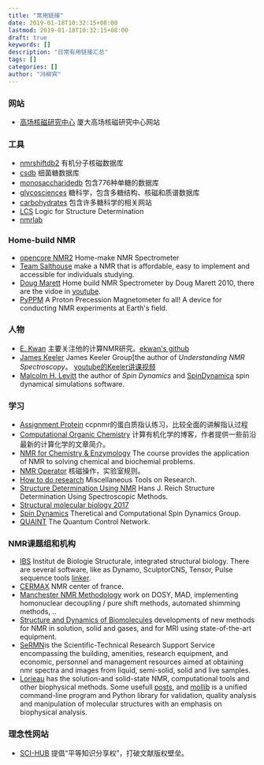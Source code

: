 ```yaml
---
title: "常用链接"
date: 2019-01-18T10:32:15+08:00
lastmod: 2019-01-18T10:32:15+08:00
draft: true
keywords: []
description: "日常有用链接汇总"
tags: []
categories: []
author: "冯柳宾"
---
```


<!--more-->
### 网站
* [高场核磁研究中心](http://nmrcen.xmu.edu.cn) 厦大高场核磁研究中心网站

### 工具
* [nmrshiftdb2](http://nmrshiftdb.nmr.uni-koeln.de) 有机分子核磁数据库
* [csdb](http://csdb.glycoscience.ru/bacterial/) 细菌糖数据库
* [monosaccharidedb](http://www.monosaccharidedb.org) 包含776种单糖的数据库
* [glycosciences](http://www.glycosciences.de) 糖科学，包含多糖结构、核磁和质谱数据库
* [carbohydrates](https://www.hsls.pitt.edu/obrc/index.php?page=carbohydrates) 包含许多糖科学的相关网站
* [LCS](http://eos.univ-reims.fr/LSD/index_ENG.html) Logic for Structure Determination
* [nmrlab](http://chem.ch.huji.ac.il/nmr/) 

### Home-build NMR
* [opencore NMR2](http://kuchem.kyoto-u.ac.jp/bun/indiv/takezo/opencorenmr2/index.html) Home-make NMR Spectrometer
* [Team Salthouse](http://www.ecs.umass.edu/ece/sdp/sdp12/salthouse/index.html) make a NMR that is affordable, easy to implement and accessible for individuals studying.
* [Doug Marett](http://www.conspiracyoflight.com/NMR/NMR.html) Home build NMR Spectrometer by Doug Marett 2010, there are the vidoe in [youtube](https://www.youtube.com/watch?v=b2n1-nvo7d4).
* [PyPPM](https://hackaday.io/project/1376-pyppm-a-proton-precession-magnetometer-for-all) A Proton Precession Magnetometer fo all! A device for conducting NMR experiments at Earth's field.

### 人物
* [E. Kwan](http://www.people.fas.harvard.edu/~ekwan/) 主要关注他的计算NMR研究。[ekwan's github](https://www.github.com/ekwan)
* [James Keeler](http://www-keeler.ch.cam.ac.uk/) James Keeler Group[the author of *Understanding NMR Spectroscopy*。 [youtube的Keeler讲课视频](https://www.youtube.com/playlist?list=PLE20foNk9J6L1dh9X27RaPiaul8_7wrAY)
* [Malcolm H. Levitt](http://blog.soton.ac.uk/magres/) the author of *Spin Dynamics* and [SpinDynamica](http://www.spindynamica.soton.ac.uk/) spin dynamical simulations software.

### 学习
* [Assignment Protein](http://www.protein-nmr.org.uk/solution-nmr/assignment-practise/) ccpnmr的蛋白质指认练习，比较全面的讲解指认过程
* [Computational Organic Chemistry](http://comporgchem.com/blog/) 计算有机化学的博客，作者提供一些前沿最新的计算化学的文章简介。
* [NMR for Chemistry & Enzymology](http://www.bioc.aecom.yu.edu/labs/girvlab/nmr/course/) The course provides the application of NMR to solving chemical and biochemial problems.
* [NMR Operator](http://www.chem.wilkes.edu/~trujillo/) 核磁操作，实验室规则。
* [How to do research](http://www.ee.cityu.edu.hk/~cqli/htdr/htdr.htm) Miscellaneous Tools on Research. 
* [Structure Determination Using NMR](http://www.chem.wisc.edu/areas/reich/nmr/) Hans J. Reich Structure Determination Using Spectroscopic Methods.
* [Structural molecular biology 2017](http://people.mbi.ucla.edu/Lectures/M230B/)
* [Spin Dynamics](http://spindynamics.org/Home.php) Theretical and Computational Spin Dynamics Group.
* [QUAINT](https://quantumcontrol.eu) The Quantum Control Network.

### NMR课题组和机构
* [IBS](http://www.ibs.fr) Institut de Biologie Structurale, integrated structural biology. There are several software, like as Dynamo, SculptorCNS, Tensor, Pulse sequence tools [linker](http://www.ibs.fr/research/scientific-output/software/).
* [CERMAX](http://cermax.itqb.unl.pt/) NMR center of france.
* [Manchester NMR Methodology](http://nmr.chemistry.manchester.ac.uk) work on DOSY, MAD, implementing homonuclear decoupling / pure shift methods, automated shimming methods, ..
* [Structure and Dynamics of Biomolecules](http://www.paris-en-resonance.fr/index.php) developments of new methods for NMR in solution, solid and gases, and for MRI using state-of-the-art equipment.
* [SeRMN](http://sermn.uab.cat/)is the Scientific-Technical Research Support Service encompassing the building, amenities, research equipment, and economic, personnel and management resources aimed at obtaining nmr spectra and images from liquid, semi-solid, solid and live samples. 
* [Lorieau](http://www.lorieau.com/) has the solution-and solid-state NMR, computational tools and other biophysical methods. Some usefull [posts](http://www.lorieau.com/posts/), and [mollib](https://mollib.readthedocs.io/en/latest/) is a unified command-line program and Python library for validation, quality analysis and manipulation of molecular structures with an emphasis on biophysical analysis.

### 理念性网站
* [SCI-HUB](http://sci-hub.tw) 提倡“平等知识分享权”，打破文献版权壁垒。


